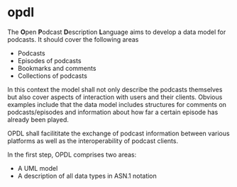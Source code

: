 opdl
====

The **O**pen **P**odcast **D**escription **L**anguage aims to develop a data model for podcasts. It should cover the following areas

* Podcasts 
* Episodes of podcasts
* Bookmarks and comments
* Collections of podcasts

In this context the model shall not only describe the podcasts themselves but also cover aspects of interaction with users and their clients. Obvious examples include that the data model includes structures for comments on podcasts/episodes and information about how far a certain episode has already been played.

OPDL shall facilititate the exchange of podcast information between various platforms as well as the interoperability of podcast clients.

In the first step, OPDL comprises two areas:
* A UML model 
* A description of all data types in ASN.1 notation
